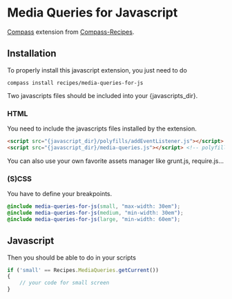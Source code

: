 # Media Queries for Javascript

[Compass](http://compass-style.org/) extension from [Compass-Recipes](http://moox.github.com/compass-recipes).

## Installation

To properly install this javascript extension, you just need to do

```shell
compass install recipes/media-queries-for-js
```

Two javascripts files should be included into your {javascripts_dir}.

### HTML

You need to include the javascripts files installed by the extension.

```html
<script src="{javascript_dir}/polyfills/addEventListener.js"></script> <!-- polyfill, for IE  -->
<script src="{javascript_dir}/media-queries.js"></script> <!-- polyfill, for IE  -->
```

You can also use your own favorite assets manager like grunt.js, require.js...

### (S)CSS

You have to define your breakpoints.

```scss
@include media-queries-for-js(small, "max-width: 30em");
@include media-queries-for-js(medium, "min-width: 30em");
@include media-queries-for-js(large, "min-width: 60em");
```

## Javascript

Then you should be able to do in your scripts

```js
if ('small' == Recipes.MediaQueries.getCurrent())
{
	// your code for small screen
}
```
